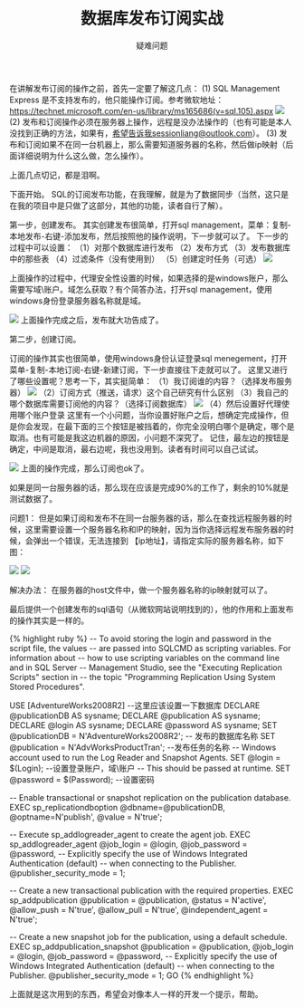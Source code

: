 ﻿---
layout: post
title:  "数据库发布订阅实战"
subtitle: "疑难问题"
categories: [tool]
---


在讲解发布订阅的操作之前，首先一定要了解这几点：
(1) SQL Management Express 是不支持发布的，他只能操作订阅。参考微软地址：https://technet.microsoft.com/en-us/library/ms165686(v=sql.105).aspx
<img src="{{ site.baseurl }}/images/1.jpg">
(2) 发布和订阅操作必须在服务器上操作，远程是没办法操作的（也有可能是本人没找到正确的方法，如果有，希望告诉我sessionliang@outlook.com）。
(3) 发布和订阅如果不在同一台机器上，那么需要知道服务器的名称，然后做ip映射（后面详细说明为什么这么做，怎么操作）。

上面几点切记，都是泪啊。

下面开始。
SQL的订阅发布功能，在我理解，就是为了数据同步（当然，这只是在我的项目中是只做了这部分，其他的功能，读者自行了解）。

第一步，创建发布。
其实创建发布很简单，打开sql management，菜单：复制-本地发布-右键-添加发布，然后按照他的操作说明，下一步就可以了。
下一步的过程中可以设置：
（1）对那个数据库进行发布
（2）发布方式
（3）发布数据库中的那些表
（4）过滤条件（没有使用到）
（5）创建定时任务（可选）
<img src="{{ site.baseurl }}/images/2.jpg">

上面操作的过程中，代理安全性设置的时候，如果选择的是windows账户，那么需要写域\账户。域怎么获取？有个简答办法，打开sql management，使用windows身份登录服务器名称就是域。

<img src="{{ site.baseurl }}/images/3.jpg">
上面操作完成之后，发布就大功告成了。

第二步，创建订阅。

订阅的操作其实也很简单，使用windows身份认证登录sql menegement，打开菜单-复制-本地订阅-右键-新建订阅，下一步直接往下走就可以了。
这里又进行了哪些设置呢？思考一下，其实挺简单：
（1）我订阅谁的内容？（选择发布服务器）
<img src="{{ site.baseurl }}/images/4.jpg">
（2）订阅方式（推送，请求）这个自己研究有什么区别
（3）我自己的哪个数据库需要订阅他的内容？（选择订阅数据库）
<img src="{{ site.baseurl }}/images/5.jpg">
（4）然后设置好代理使用哪个账户登录
        这里有一个小问题，当你设置好账户之后，想确定完成操作，但是你会发现，在最下面的三个按钮是被挡着的，你完全没明白哪个是确定，哪个是取消。也有可能是我这边机器的原因，小问题不深究了。
        记住，最左边的按钮是确定，中间是取消，最右边呢，我也没用到。读者有时间可以自己试试。

<img src="{{ site.baseurl }}/images/6.jpg">
上面的操作完成，那么订阅也ok了。

如果是同一台服务器的话，那么现在应该是完成90%的工作了，剩余的10%就是测试数据了。

问题1：
但是如果订阅和发布不在同一台服务器的话，那么在查找远程服务器的时候，这里需要设置一个服务器名称和IP的映射，因为当你选择远程发布服务器的时候，会弹出一个错误，无法连接到 【ip地址】，请指定实际的服务器名称，如下图：

<img src="{{ site.baseurl }}/images/7.jpg">
<img src="{{ site.baseurl }}/images/8.jpg">

解决办法：
在服务器的host文件中，做一个服务器名称的ip映射就可以了。

最后提供一个创建发布的sql语句（从微软网站说明找到的），他的作用和上面发布的操作其实是一样的。


{% highlight ruby %}
-- To avoid storing the login and password in the script file, the values 
-- are passed into SQLCMD as scripting variables. For information about 
-- how to use scripting variables on the command line and in SQL Server
-- Management Studio, see the "Executing Replication Scripts" section in
-- the topic "Programming Replication Using System Stored Procedures".

USE [AdventureWorks2008R2]  --这里应该设置一下数据库
DECLARE @publicationDB AS sysname;
DECLARE @publication AS sysname;
DECLARE @login AS sysname;
DECLARE @password AS sysname;
SET @publicationDB = N'AdventureWorks2008R2';  -- 发布的数据库名称
SET @publication = N'AdvWorksProductTran';  --发布任务的名称
-- Windows account used to run the Log Reader and Snapshot Agents.
SET @login = $(Login); --设置登录账户，域\账户
-- This should be passed at runtime.
SET @password = $(Password); --设置密码

-- Enable transactional or snapshot replication on the publication database.
EXEC sp_replicationdboption 
	@dbname=@publicationDB, 
	@optname=N'publish',
	@value = N'true';

-- Execute sp_addlogreader_agent to create the agent job. 
EXEC sp_addlogreader_agent 
	@job_login = @login, 
	@job_password = @password,
	-- Explicitly specify the use of Windows Integrated Authentication (default) 
	-- when connecting to the Publisher.
	@publisher_security_mode = 1;

-- Create a new transactional publication with the required properties. 
EXEC sp_addpublication 
	@publication = @publication, 
	@status = N'active',
	@allow_push = N'true',
	@allow_pull = N'true',
	@independent_agent = N'true';

-- Create a new snapshot job for the publication, using a default schedule.
EXEC sp_addpublication_snapshot 
	@publication = @publication, 
	@job_login = @login, 
	@job_password = @password,
	-- Explicitly specify the use of Windows Integrated Authentication (default) 
	-- when connecting to the Publisher.
	@publisher_security_mode = 1;
GO
{% endhighlight %}

上面就是这次用到的东西，希望会对像本人一样的开发一个提示，帮助。

